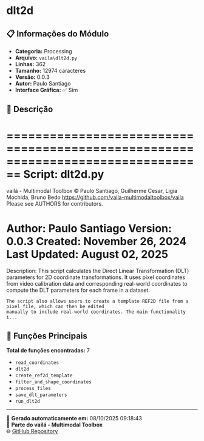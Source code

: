 # dlt2d

## 📋 Informações do Módulo

- **Categoria:** Processing
- **Arquivo:** `vaila\dlt2d.py`
- **Linhas:** 362
- **Tamanho:** 12974 caracteres
- **Versão:** 0.0.3
- **Autor:** Paulo Santiago
- **Interface Gráfica:** ✅ Sim

## 📖 Descrição


================================================================================
Script: dlt2d.py
================================================================================
vailá - Multimodal Toolbox
© Paulo Santiago, Guilherme Cesar, Ligia Mochida, Bruno Bedo
https://github.com/vaila-multimodaltoolbox/vaila
Please see AUTHORS for contributors.

Author: Paulo Santiago
Version: 0.0.3
Created: November 26, 2024
Last Updated: August 02, 2025
================================================================================
Description:
    This script calculates the Direct Linear Transformation (DLT) parameters for 2D coordinate transformations.
    It uses pixel coordinates from video calibration data and corresponding real-world coordinates to compute
    the DLT parameters for each frame in a dataset.

    The script also allows users to create a template REF2D file from a pixel file, which can then be edited
    manually to include real-world coordinates. The main functionality i...

## 🔧 Funções Principais

**Total de funções encontradas:** 7

- `read_coordinates`
- `dlt2d`
- `create_ref2d_template`
- `filter_and_shape_coordinates`
- `process_files`
- `save_dlt_parameters`
- `run_dlt2d`




---

📅 **Gerado automaticamente em:** 08/10/2025 09:18:43  
🔗 **Parte do vailá - Multimodal Toolbox**  
🌐 [GitHub Repository](https://github.com/vaila-multimodaltoolbox/vaila)
